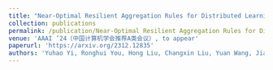 ```yaml
---
title: "Near-Optimal Resilient Aggregation Rules for Distributed Learning Using 1-Center and 1-Mean Clustering with Outliers"
collection: publications
permalink: /publication/Near-Optimal Resilient Aggregation Rules for Distributed Learning Using 1-Center and 1-Mean Clustering with Outliers
venue: 'AAAI ’24（中国计算机学会推荐A类会议）, to appear'
paperurl: 'https://arxiv.org/2312.12835'
authors: 'Yuhao Yi, Ronghui You, Hong Liu, Changxin Liu, Yuan Wang, Jiancheng Lv'
---
```

